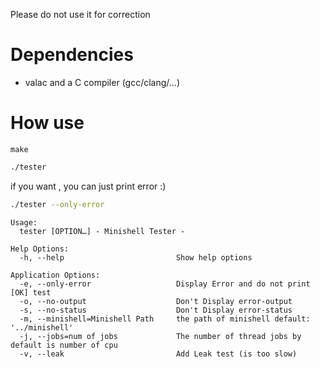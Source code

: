 Please do not use it for correction

# Dependencies
- valac and a C compiler (gcc/clang/...)

# How use

```make```

```bash
./tester
```

if you want , you can just print error :)

```bash
./tester --only-error
```

```
Usage:
  tester [OPTION…] - Minishell Tester -

Help Options:
  -h, --help                         Show help options

Application Options:
  -e, --only-error                   Display Error and do not print [OK] test
  -o, --no-output                    Don't Display error-output
  -s, --no-status                    Don't Display error-status
  -m, --minishell=Minishell Path     the path of minishell default: '../minishell'
  -j, --jobs=num of jobs             The number of thread jobs by default is number of cpu
  -v, --leak                         Add Leak test (is too slow)

```
